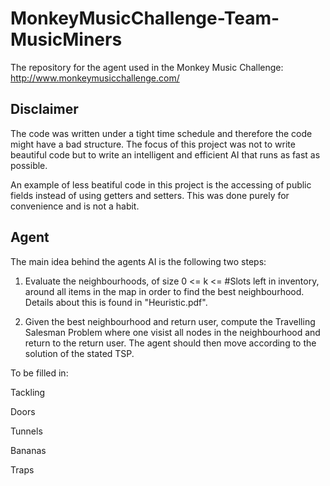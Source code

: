 MonkeyMusicChallenge-Team-MusicMiners
=====================================

The repository for the agent used in the Monkey Music Challenge: http://www.monkeymusicchallenge.com/


Disclaimer
-----------
The code was written under a tight time schedule and therefore the code might have a bad structure. The focus of this project was not to write beautiful code but to write an intelligent and efficient AI that runs as fast as possible.

An example of less beatiful code in this project is the accessing of public fields instead of using getters and setters. This was done purely for convenience and is not a habit.


Agent
-----------
The main idea behind the agents AI is the following two steps:

1. Evaluate the neighbourhoods, of size 0 <= k <= #Slots left in inventory, around all items in the map in order to find the best neighbourhood. Details about this is found in "Heuristic.pdf".

2. Given the best neighbourhood and return user, compute the Travelling Salesman Problem where one visist all nodes in the neighbourhood and return to the return user. The agent should then move according to the solution of the stated TSP.


To be filled in: 

Tackling

Doors

Tunnels

Bananas

Traps